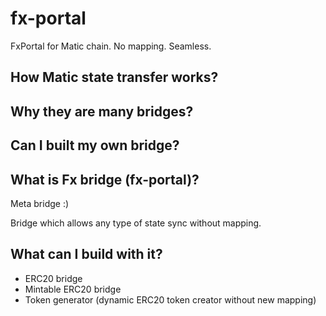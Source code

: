 # fx-portal
FxPortal for Matic chain. No mapping. Seamless.

## How Matic state transfer works?

## Why they are many bridges?

## Can I built my own bridge?

## What is Fx bridge (fx-portal)?

Meta bridge :) 

Bridge which allows any type of state sync without mapping.

## What can I build with it?

* ERC20 bridge
* Mintable ERC20 bridge
* Token generator (dynamic ERC20 token creator without new mapping)
